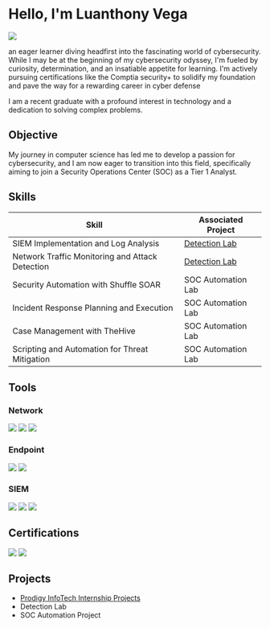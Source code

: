 # Hello, I'm Luanthony Vega
<a href="https://www.linkedin.com/in/luanthony-vega/"><img src="https://img.shields.io/badge/-LinkedIn-0072b1?&style=for-the-badge&logo=linkedin&logoColor=white" /></a>

an eager learner diving headfirst into the fascinating world of cybersecurity. While I may be at the beginning of my cybersecurity odyssey, I'm fueled by curiosity, determination, and an insatiable appetite for learning. I'm actively pursuing certifications like the Comptia security+ to solidify my foundation and pave the way for a rewarding career in cyber defense

I am a recent graduate with a profound interest in technology and a dedication to solving complex problems.

## Objective

My journey in computer science has led me to develop a passion for cybersecurity, and I am now eager to transition into this field, specifically aiming to join a Security Operations Center (SOC) as a Tier 1 Analyst.

## Skills

| Skill                                         | Associated Project         |
|-----------------------------------------------|----------------------------|
| SIEM Implementation and Log Analysis          | <a href="https://google.com">Detection Lab</a>|
| Network Traffic Monitoring and Attack Detection | <a href="https://google.com">Detection Lab</a>|
| Security Automation with Shuffle SOAR         | SOC Automation Lab|
| Incident Response Planning and Execution      | SOC Automation Lab|
| Case Management with TheHive                  | SOC Automation Lab|
| Scripting and Automation for Threat Mitigation | SOC Automation Lab|

## Tools

### Network
<div>
    <img src="https://img.shields.io/badge/-Wireshark-1679A7?&style=for-the-badge&logo=Wireshark&logoColor=white" />
    <img src="https://img.shields.io/badge/-Suricata-EF3B2D?&style=for-the-badge&logo=Suricata&logoColor=white" />
    <img src="https://img.shields.io/badge/-Zeek-777BB4?&style=for-the-badge&logo=Zeek&logoColor=white" />
</div>

### Endpoint
<div>
    <img src="https://img.shields.io/badge/-Microsoft_Defender_for_Endpoint-00A4EF?&style=for-the-badge&logo=Microsoft&logoColor=white" />
    <img src="https://img.shields.io/badge/-Velociraptor-4B275F?&style=for-the-badge&logo=Velociraptor&logoColor=white" />
</div>

### SIEM
<div>
    <img src="https://img.shields.io/badge/-Microsoft_Sentinel-0078D4?&style=for-the-badge&logo=Microsoft&logoColor=white" />
    <img src="https://img.shields.io/badge/-Splunk-000000?&style=for-the-badge&logo=Splunk&logoColor=white" />
    <img src="https://img.shields.io/badge/-Elastic-005571?&style=for-the-badge&logo=Elastic&logoColor=white" />
</div>

## Certifications
<div>
<img src="https://img.shields.io/badge/-Security%2B-FF0000?&style=for-the-badge&logo=CompTIA&logoColor=white" />
<img src="[
](https://www.google.com/url?sa=i&url=https%3A%2F%2Fwww.credly.com%2Forg%2Fgoogle-cloud%2Fbadge%2Fgoogle-cloud-cybersecurity-certificate&psig=AOvVaw0QJblRfNFkXoswCN6H1Y-n&ust=1723216458888000&source=images&cd=vfe&opi=89978449&ved=0CBEQjRxqFwoTCPj-0NnX5YcDFQAAAAAdAAAAABAE)" />
</div>

## Projects
- <a href="https://github.com/Luvega1/Prodigy_InfoTech_projects">Prodigy InfoTech Internship Projects</a>
- Detection Lab
- SOC Automation Project
